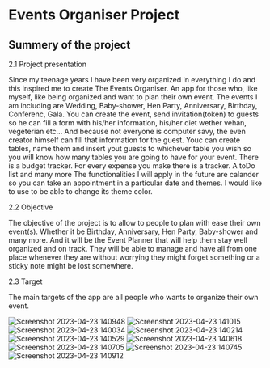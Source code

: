 # Events Organiser Project

## Summery of the project

2.1 Project presentation

Since my teenage years I have been very organized in everything I do and this inspired me to create The
Events Organiser. An app for those who, like myself, like being organized and want to plan their own event. 
The events I am including are Wedding, Baby-shower, Hen Party,
Anniversary, Birthday, Conferenc, Gala. 
You can create the event, send invitation(token) to guests so he can fill a form with his/her information, his/her diet
wether vehan, vegeterian etc... And because not everyone is computer savy, the even creator himself can fill 
that information for the guest. Youc can create tables, name them and insert yout guests to whichever table you wish
so you will know how many tables you are going to have for your event. There is a budget tracker. For every expense you make
there is a tracker. A toDo list and many more
The functionalities I will apply in the future are calander so you can take an appointment in a particular date and themes. 
I would like to use to be able to change its theme color.

2.2 Objective

The objective of the project is to allow to people to plan with ease their own event(s). Whether it be
Birthday, Anniversary, Hen Party, Baby-shower and many more. And it will be the Event Planner that
will help them stay well organized and on track. They will be able to manage and have all from one
place whenever they are without worrying they might forget something or a sticky note might be lost
somewhere.

2.3 Target

The main targets of the app are all people who wants to organize their own event.

![Screenshot 2023-04-23 140948](https://github.com/KrasimiraYordanova/TheEventsOrganiser/assets/118458989/ab838c42-ff05-4d92-a6a7-02487f8dbe11)
![Screenshot 2023-04-23 141015](https://github.com/KrasimiraYordanova/TheEventsOrganiser/assets/118458989/baed587b-4954-45bd-9400-45c5c6775798)
![Screenshot 2023-04-23 140034](https://github.com/KrasimiraYordanova/TheEventsOrganiser/assets/118458989/1820e11a-627d-44c4-ab89-c29daded1480)
![Screenshot 2023-04-23 140214](https://github.com/KrasimiraYordanova/TheEventsOrganiser/assets/118458989/e2a57804-5368-4e9a-8de3-66c55ba4b44d)
![Screenshot 2023-04-23 140529](https://github.com/KrasimiraYordanova/TheEventsOrganiser/assets/118458989/777c55ef-cc4a-4a6f-8d33-ca5c8a517159)
![Screenshot 2023-04-23 140618](https://github.com/KrasimiraYordanova/TheEventsOrganiser/assets/118458989/ff370f25-801e-4847-b9d9-63eddc17392b)
![Screenshot 2023-04-23 140705](https://github.com/KrasimiraYordanova/TheEventsOrganiser/assets/118458989/45a66db7-07b3-49cb-aa06-a59b38895320)
![Screenshot 2023-04-23 140745](https://github.com/KrasimiraYordanova/TheEventsOrganiser/assets/118458989/9186e422-1e4c-4461-8807-48364463d8b0)
![Screenshot 2023-04-23 140912](https://github.com/KrasimiraYordanova/TheEventsOrganiser/assets/118458989/c0801949-03a1-494b-a37c-02fdfdaf097a)
